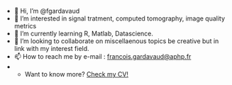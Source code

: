 - 👋 Hi, I’m @fgardavaud
- 👀 I’m interested in signal tratment, computed tomography, image quality metrics
- 🌱 I’m currently learning R, Matlab, Datascience.
- 💞️ I’m looking to collaborate on miscellaenous topics be creative but in link with my interest field.
- 📫 How to reach me by e-mail : francois.gardavaud@aphp.fr
- - Want to know more? [Check my CV!](https://raw.githubusercontent.com/fgardavaud/fgardavaud.github.io/main/CV.pdf)

<!---
fgardavaud/fgardavaud is a ✨ special ✨ repository because its `README.md` (this file) appears on your GitHub profile.
You can click the Preview link to take a look at your changes.
--->

